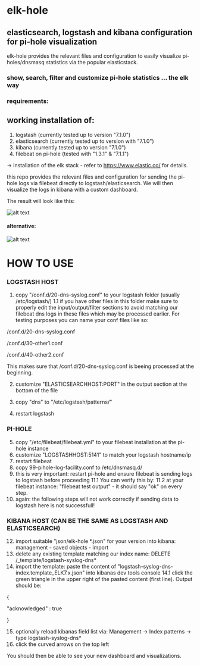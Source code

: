 # elk-hole

## elasticsearch, logstash and kibana configuration for pi-hole visualization

elk-hole provides the relevant files and configuration to easily visualize pi-holes/dnsmasq statistics via the popular elasticstack.

### show, search, filter and customize pi-hole statistics ... the elk way


### requirements:
## working installation of:
1. logstash (currently tested up to version "7.1.0")
2. elasticsearch (currently tested up to version with "7.1.0")
3. kibana (currently tested up to version "7.1.0")
4. filebeat on pi-hole (tested with "1.3.1" & "7.1.1")

-> installation of the elk stack - refer to https://www.elastic.co/ for details.


this repo provides the relevant files and configuration for sending the pi-hole logs via filebeat directly to logstash/elasticsearch. We will then visualize the logs in kibana with a custom dashboard.

The result will look like this:

![alt text](https://github.com/nin9s/elk-hole/blob/master/dash.PNG)
#### alternative:
![alt text](https://github.com/nin9s/elk-hole/blob/master/dash_enhanced.PNG)
  
# HOW TO USE 
 
### LOGSTASH HOST 
1. copy "/conf.d/20-dns-syslog.conf" to your logstash folder (usually /etc/logstash/)
1.1 if you have other files in this folder make sure to properly edit the input/output/filter sections to avoid matching our filebeat dns logs in these files which may be processed earlier. For testing purposes you can name your conf files like so:

/conf.d/20-dns-syslog.conf

/conf.d/30-other1.conf

/conf.d/40-other2.conf


This makes sure that /conf.d/20-dns-syslog.conf is beeing processed at the beginning.

2. customize "ELASTICSEARCHHOST:PORT" in the output section at the bottom of the file
3. copy "dns" to "/etc/logstash/patterns/"

4. restart logstash

### PI-HOLE
5. copy "/etc/filebeat/filebeat.yml" to your filebeat installation at the pi-hole instance
6. customize "LOGSTASHHOST:5141" to match your logstash hostname/ip
7. restart filebeat
9. copy 99-pihole-log-facility.conf to /etc/dnsmasq.d/
11. this is very important: restart pi-hole and ensure filebeat is sending logs to logstash before proceeding
11.1 You can verify this by:
11.2 at your filebeat instance: "filebeat test output" - it should say "ok" on every step.
12. again: the following steps will not work correctly if sending data to logstash here is not successfull!

### KIBANA HOST (CAN BE THE SAME AS LOGSTASH AND ELASTICSEARCH)
12. import suitable "json/elk-hole *.json" for your version into kibana: management - saved objects - import
13. delete any existing template matching our index name: DELETE /_template/logstash-syslog-dns*
14. import the template: paste the content of "logstash-syslog-dns-index.template_ELK7.x.json" into kibanas dev tools console
14.1 click the green triangle in the upper right of the pasted content (first line). Output should be:

{

  "acknowledged" : true
  
}

15. optionally reload kibanas field list via: Management -> Index patterns -> type logstash-syslog-dns*
15. click the curved arrows on the top left


You should then be able to see your new dashboard and visualizations.
